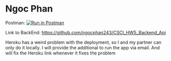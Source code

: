 # Ngoc Phan


Postman:
[![Run in Postman](https://run.pstmn.io/button.svg)](https://god.postman.co/run-collection/108eca5cb1326a3e0ca8?action=collection%2Fimport#?env%5BHomework5_NgocHan%5D=W3sia2V5IjoiVU5JUVVFX0tFWSIsInZhbHVlIjoidW5pcXVlX2tleSIsImVuYWJsZWQiOnRydWUsInR5cGUiOiJkZWZhdWx0In0seyJrZXkiOiJTRUNSRVRfS0VZIiwidmFsdWUiOiJsYXNqZGhmYWxzamRmIiwiZW5hYmxlZCI6dHJ1ZSwidHlwZSI6ImRlZmF1bHQifSx7ImtleSI6InRva2VuIiwidmFsdWUiOiIiLCJlbmFibGVkIjp0cnVlLCJ0eXBlIjoiYW55In0seyJrZXkiOiJqd3QiLCJ2YWx1ZSI6IiIsImVuYWJsZWQiOmZhbHNlLCJ0eXBlIjoiZGVmYXVsdCJ9XQ==)

Link to BackEnd:
https://github.com/ngocphan243/CSCI_HW5_Backend_Api

Heroku has a weird problem with the deployment, so I and my partner can only do it locally. I will provide the additional to run the app via email. And will fix the Heroku link whenever it fixes the problem
